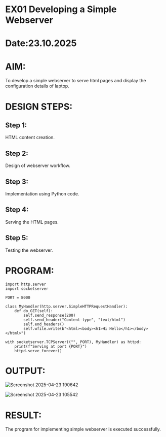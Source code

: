 # EX01 Developing a Simple Webserver

# Date:23.10.2025
# AIM:
To develop a simple webserver to serve html pages and display the configuration details of laptop.

# DESIGN STEPS:
## Step 1:
HTML content creation.

## Step 2:
Design of webserver workflow.

## Step 3:
Implementation using Python code.

## Step 4:
Serving the HTML pages.

## Step 5:
Testing the webserver.

# PROGRAM:
```
import http.server
import socketserver

PORT = 8000

class MyHandler(http.server.SimpleHTTPRequestHandler):
    def do_GET(self):
        self.send_response(200)
        self.send_header("Content-type", "text/html")
        self.end_headers()
        self.wfile.write(b"<html><body><h1>Hi Hello</h1></body></html>")

with socketserver.TCPServer(("", PORT), MyHandler) as httpd:
    print(f"Serving at port {PORT}")
    httpd.serve_forever()
```
# OUTPUT:

![Screenshot 2025-04-23 190642](https://github.com/user-attachments/assets/7cd2dd3a-eb34-4e12-a58a-af24612907f2)


![Screenshot 2025-04-23 105542](https://github.com/user-attachments/assets/0fd40cdc-6f94-4c8c-a516-28c8b971331a)


# RESULT:
The program for implementing simple webserver is executed successfully.
